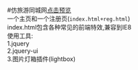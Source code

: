 #仿旅游同城网[点击预览](https://lychub.github.io/tour/)<br/>
	一个主页和一个注册页(`index.html+reg.html`)<br/>
	index.html包含各种常见的前端特效,兼容到IE8<br/>
	使用工具:<br/>
		1.jquery<br/>
		2.jquery-ui<br/>
		3.图片灯箱插件(lightbox)<br/>
